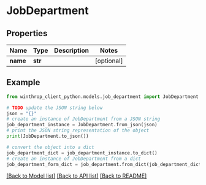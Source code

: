 # JobDepartment


## Properties

Name | Type | Description | Notes
------------ | ------------- | ------------- | -------------
**name** | **str** |  | [optional] 

## Example

```python
from winthrop_client_python.models.job_department import JobDepartment

# TODO update the JSON string below
json = "{}"
# create an instance of JobDepartment from a JSON string
job_department_instance = JobDepartment.from_json(json)
# print the JSON string representation of the object
print(JobDepartment.to_json())

# convert the object into a dict
job_department_dict = job_department_instance.to_dict()
# create an instance of JobDepartment from a dict
job_department_form_dict = job_department.from_dict(job_department_dict)
```
[[Back to Model list]](../README.md#documentation-for-models) [[Back to API list]](../README.md#documentation-for-api-endpoints) [[Back to README]](../README.md)


